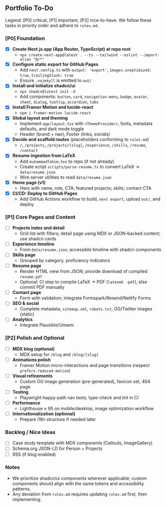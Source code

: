 ## Portfolio To‑Do

Legend: [P0] critical, [P1] important, [P2] nice-to-have. We follow these tasks in priority order and adhere to `rules.md`.

### [P0] Foundation

- [x] **Create Next.js app (App Router, TypeScript) at repo root**
  - `npx create-next-app@latest . --ts --tailwind --eslint --import-alias "@/*"`
- [x] **Configure static export for GitHub Pages**
  - Add `next.config.ts` with `output: 'export'`, `images.unoptimized: true`, `trailingSlash: true`
  - Ensure `.nojekyll` is emitted to `out/`
- [x] **Install and initialize shadcn/ui**
  - `npx shadcn@latest init -d`
  - Add components: `button`, `card`, `navigation-menu`, `badge`, `avatar`, `sheet`, `dialog`, `tooltip`, `accordion`, `tabs`
- [x] **Install Framer Motion and lucide-react**
  - `npm i framer-motion lucide-react`
- [x] **Global layout and theming**
  - Implement `app/layout.tsx` with `<ThemeProvider>`, fonts, metadata defaults, and dark mode toggle
  - Header (brand + nav), Footer (links, socials)
- [x] **Decide and scaffold routes** (placeholders conforming to `rules.md`)
  - `/`, `/projects`, `/projects/[slug]`, `/experience`, `/skills`, `/resume`, `/contact`
- [x] **Resume ingestion from LaTeX**
  - Add `muhammadfahim.tex` to repo (if not already)
  - Create script `scripts/parse-resume.ts` to convert LaTeX → `data/resume.json`
  - Wire server utilities to read `data/resume.json`
- [x] **Home page (v1)**
  - Hero with name, role, CTA; featured projects; skills; contact CTA
- [x] **CI/CD: Deploy to GitHub Pages**
  - Add GitHub Actions workflow to build, `next export`, upload `out/`, and deploy

### [P1] Core Pages and Content

- [ ] **Projects index and detail**
  - Grid list with filters; detail page using MDX or JSON-backed content; use shadcn cards
- [ ] **Experience timeline**
  - From `data/resume.json`; accessible timeline with shadcn components
- [ ] **Skills page**
  - Grouped by category, proficiency indicators
- [ ] **Resume page**
  - Render HTML view from JSON; provide download of compiled `resume.pdf`
  - Optional: CI step to compile LaTeX → PDF (`latexmk -pdf`), else commit PDF manually
- [ ] **Contact page**
  - Form with validation; integrate Formspark/Resend/Netlify Forms
- [ ] **SEO & social**
  - Complete metadata, `sitemap.xml`, `robots.txt`, OG/Twitter images (static)
- [ ] **Analytics**
  - Integrate Plausible/Umami

### [P2] Polish and Optional

- [ ] **MDX blog (optional)**
  - MDX setup for `/blog` and `/blog/[slug]`
- [ ] **Animations polish**
  - Framer Motion micro-interactions and page transitions (respect `prefers-reduced-motion`)
- [ ] **Visual refinements**
  - Custom OG image generation (pre-generated), favicon set, 404 page
- [ ] **Testing**
  - Playwright happy-path nav tests; type-check and lint in CI
- [ ] **Performance**
  - Lighthouse ≥ 95 on mobile/desktop, image optimization workflow
- [ ] **Internationalization (optional)**
  - Prepare i18n structure if needed later

### Backlog / Nice Ideas

- [ ] Case study template with MDX components (Callouts, ImageGallery)
- [ ] Schema.org JSON-LD for Person + Projects
- [ ] RSS (if blog enabled)

### Notes

- We prioritize shadcn/ui components wherever applicable; custom components should align with the same tokens and accessibility patterns.
- Any deviation from `rules.md` requires updating `rules.md` first, then implementing.
